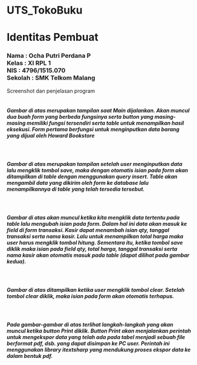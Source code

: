 # UTS_TokoBuku
# Identitas Pembuat
<h3>
Nama  : Ocha Putri Perdana P
<br/> Kelas : XI RPL 1
<br/> NIS   : 4796/1515.070
<br/> Sekolah : SMK Telkom Malang
</h3>
Screenshot dan penjelasan program
<br/>
<br/><h5>Gambar di atas merupakan tampilan saat Main dijalankan. Akan muncul dua buah form yang berbeda fungsinya serta button yang masing-masing memiliki fungsi tersendiri serta table untuk menampilkan hasil eksekusi.
Form pertama berfungsi untuk menginputkan data barang yang dijual oleh Howard Bookstore</h5>

<br/><h5>Gambar di atas merupakan tampilan setelah user menginputkan data lalu mengklik tombol save, maka dengan otomatis isian pada form akan
ditampilkan di table dengan menggunakan query insert. Table akan mengambil data yang dikirim oleh form ke database lalu menampilkannya di table yang telah tersedia tersebut.</h5>

<br/><h5>Gambar di atas akan muncul ketika kita mengklik data tertentu pada table lalu mengubah isian pada form. Dalam hal ini data akan masuk ke field di form transaksi.
Kasir dapat menambah isian qty, tanggal transaksi serta nama kasir. Lalu untuk menampilkan total harga maka user harus mengklik tombol hitung. Sementara itu, ketika tombol save 
diklik maka isian pada field qty, total harga, tanggal transaksi serta nama kasir akan otomatis masuk pada table (dapat dilihat pada gambar kedua).</h5>

<br/><h5>Gambar di atas ditampilkan ketika user mengklik tombol clear. Setelah tombol clear diklik, maka isian pada form akan otomatis terhapus.</h5>

<br/><h5>Pada gambar-gambar di atas terlihat langkah-langkah yang akan muncul ketika button Print diklik. Button Print akan menjalankan perintah untuk mengekspor data yang telah ada pada tabel menjadi sebuah file berformat pdf, dsb. yang dapat disimpan ke PC user. Perintah ini menggunakan library itextsharp yang mendukung proses ekspor data ke dalam bentuk pdf.</h5>
